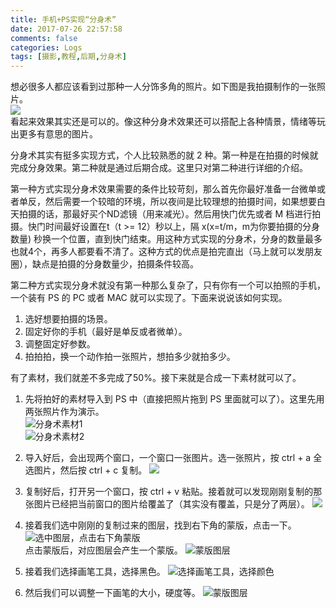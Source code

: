 ```yaml
---
title: 手机+PS实现“分身术”
date: 2017-07-26 22:57:58
comments: false
categories: Logs
tags: [摄影,教程,后期,分身术]
---
```

想必很多人都应该看到过那种一人分饰多角的照片。如下图是我拍摄制作的一张照片。  
![](http://wx3.sinaimg.cn/mw690/ad108d28gy1fgwgeu7v0jj21kw11x4qp.jpg)  
看起来效果其实还是可以的。像这种分身术效果还可以搭配上各种情景，情绪等玩出更多有意思的图片。  

分身术其实有挺多实现方式，个人比较熟悉的就 2 种。第一种是在拍摄的时候就完成分身效果。第二种就是通过后期合成。这里只对第二种进行详细的介绍。  

第一种方式实现分身术效果需要的条件比较苛刻，那么首先你最好准备一台微单或者单反，然后需要一个较暗的环境，所以夜间是比较理想的拍摄时间，如果想要白天拍摄的话，那最好买个ND滤镜（用来减光）。然后用快门优先或者 M 档进行拍摄。快门时间最好设置在t（t >= 12）秒以上，隔 x(x=t/m，m为你要拍摄的分身数量) 秒换一个位置，直到快门结束。用这种方式实现的分身术，分身的数量最多也就4个，再多人都要看不清了。这种方式的优点是拍完直出（马上就可以发朋友圈），缺点是拍摄的分身数量少，拍摄条件较高。  

第二种方式实现分身术就没有第一种那么复杂了，只有你有一个可以拍照的手机，一个装有 PS 的 PC 或者 MAC 就可以实现了。下面来说说该如何实现。
1. 选好想要拍摄的场景。
2. 固定好你的手机（最好是单反或者微单）。
3. 调整固定好参数。
4. 拍拍拍，换一个动作拍一张照片，想拍多少就拍多少。  

有了素材，我们就差不多完成了50%。接下来就是合成一下素材就可以了。
1. 先将拍好的素材导入到 PS 中（直接把照片拖到 PS 里面就可以了）。这里先用两张照片作为演示。  
![](http://wx2.sinaimg.cn/mw690/ad108d28gy1fhlspa91nrj23vc2kwkjt.jpg "分身术素材1")  
![](http://wx3.sinaimg.cn/mw690/ad108d28gy1fhlsp6z6t1j23vc2kwnpl.jpg "分身术素材2")  
2. 导入好后，会出现两个窗口，一个窗口一张图片。选一张照片，按 ctrl + a 全选图片，然后按 ctrl + c 复制。
![](http://wx3.sinaimg.cn/mw690/ad108d28gy1fhlspbyouyj21dq0p3e81.jpg)  
3. 复制好后，打开另一个窗口，按 ctrl + v 粘贴。接着就可以发现刚刚复制的那张图片已经把当前窗口的图片给覆盖了（其实没有覆盖，只是分了两层）。
![](http://wx4.sinaimg.cn/mw690/ad108d28gy1fhlspdb5uqj21fw0ore81.jpg)  
4. 接着我们选中刚刚的复制过来的图层，找到右下角的蒙版，点击一下。
![](http://wx3.sinaimg.cn/mw690/ad108d28gy1fhlspe1rvtj21ge0swe81.jpg "选中图层，点击右下角蒙版")  
点击蒙版后，对应图层会产生一个蒙版。
![](http://wx1.sinaimg.cn/mw690/ad108d28gy1fhlspesiuij21g00sue81.jpg "蒙版图层")  

5. 接着我们选择画笔工具，选择黑色。
![](http://wx1.sinaimg.cn/mw690/ad108d28gy1fhlspg8mffj21gh0qve81.jpg "选择画笔工具，选择颜色")  
6. 然后我们可以调整一下画笔的大小，硬度等。
![](http://wx1.sinaimg.cn/mw690/ad108d28gy1fhlspesiuij21g00sue81.jpg "蒙版图层")  